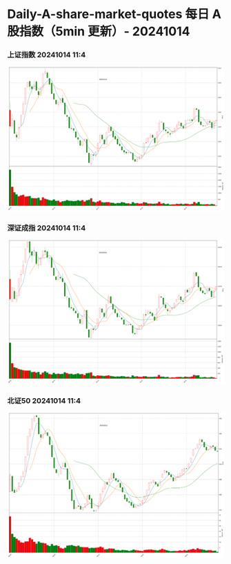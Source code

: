 
# Daily-A-share-market-quotes 每日 A 股指数（5min 更新）- 20241014

### 上证指数 20241014 11:4
![](./fig/2024/10/20241014-sh000001.png)

### 深证成指 20241014 11:4
![](./fig/2024/10/20241014-sz399001.png)

### 北证50 20241014 11:4
![](./fig/2024/10/20241014-bj899050.png)
